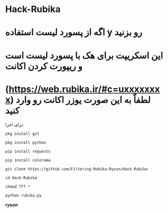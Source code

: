 # Hack-Rubika

# اگه از پسورد لیست استفاده y رو بزنید

# این اسکریپت برای هک با پسورد لیست است و ریپورت کردن اکانت
# (https://web.rubika.ir/#c=uxxxxxxxx) لطفاً به این صورت یوزر اکانت رو وارد کنید

برای اجرا:

`pkg install git`

`pkg install python`

`pip install requests`

`pip install colorama`

`git clone https://github.com/Filtering-Rubika-Ryson/Hack-Rubika`

`cd Hack-Rubika`

`chmod 777 *`

`python rubika.py`


***ryson***
